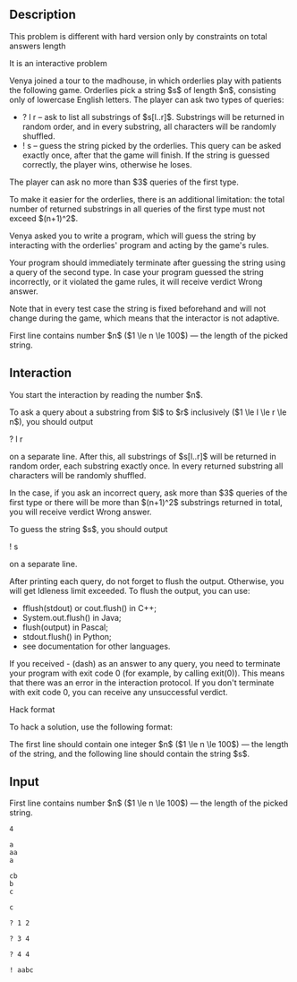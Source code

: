## Description

<div><p><span class="tex-font-style-bf">This problem is different with hard version only by constraints on total answers length</span></p><p><span class="tex-font-style-bf">It is an interactive problem</span></p><p>Venya joined a tour to the madhouse, in which orderlies play with patients the following game. Orderlies pick a string $s$ of length $n$, consisting only of lowercase English letters. The player can ask two types of queries: </p><ul> <li> <span class="tex-font-style-tt">? l r</span> – ask to list all substrings of $s[l..r]$. Substrings will be returned in random order, and in every substring, all characters will be randomly shuffled. </li><li> <span class="tex-font-style-tt">! s</span> – guess the string picked by the orderlies. This query can be asked exactly once, after that the game will finish. If the string is guessed correctly, the player wins, otherwise he loses. </li></ul><p>The player can ask <span class="tex-font-style-bf">no more than $3$ queries</span> of the first type.</p><p>To make it easier for the orderlies, there is an additional limitation: the total number of returned substrings in all queries of the first type must not exceed $(n+1)^2$.</p><p>Venya asked you to write a program, which will guess the string by interacting with the orderlies' program and acting by the game's rules.</p><p>Your program should immediately terminate after guessing the string using a query of the second type. In case your program guessed the string incorrectly, or it violated the game rules, it will receive verdict <span class="tex-font-style-tt">Wrong answer</span>.</p><p>Note that in every test case the string is fixed beforehand and will not change during the game, which means that the interactor is not adaptive.</p></div><div class="input-specification"><p>First line contains number $n$ ($1 \le n \le 100$)&nbsp;— the length of the picked string.</p></div><div><h2>Interaction</h2><p>You start the interaction by reading the number $n$.</p><p>To ask a query about a substring from $l$ to $r$ inclusively ($1 \le l \le r \le n$), you should output</p><p><span class="tex-font-style-tt">? l r</span></p><p>on a separate line. After this, all substrings of $s[l..r]$ will be returned in random order, each substring exactly once. In every returned substring all characters will be randomly shuffled.</p><p>In the case, if you ask an incorrect query, ask more than $3$ queries of the first type or there will be more than $(n+1)^2$ substrings returned in total, you will receive verdict <span class="tex-font-style-bf">Wrong answer</span>.</p><p>To guess the string $s$, you should output</p><p><span class="tex-font-style-tt">! s</span></p><p>on a separate line.</p><p>After printing each query, do not forget to flush the output. Otherwise, you will get <span class="tex-font-style-tt">Idleness limit exceeded</span>. To flush the output, you can use: </p><ul> <li> fflush(stdout) or cout.flush() in C++; </li><li> System.out.flush() in Java; </li><li> flush(output) in Pascal; </li><li> stdout.flush() in Python; </li><li> see documentation for other languages. </li></ul><p>If you received <span class="tex-font-style-tt">-</span> (dash) as an answer to any query, you need to terminate your program with exit code 0 (for example, by calling <span class="tex-font-style-tt">exit(0)</span>). This means that there was an error in the interaction protocol. If you don't terminate with exit code 0, you can receive any unsuccessful verdict.</p><p><span class="tex-font-style-bf">Hack format</span></p><p>To hack a solution, use the following format:</p><p>The first line should contain one integer $n$ ($1 \le n \le 100$)&nbsp;— the length of the string, and the following line should contain the string $s$.</p></div>

## Input

<p>First line contains number $n$ ($1 \le n \le 100$)&nbsp;— the length of the picked string.</p>





```input1
4

a
aa
a

cb
b
c

c
```




```output1
? 1 2

? 3 4

? 4 4

! aabc
```


